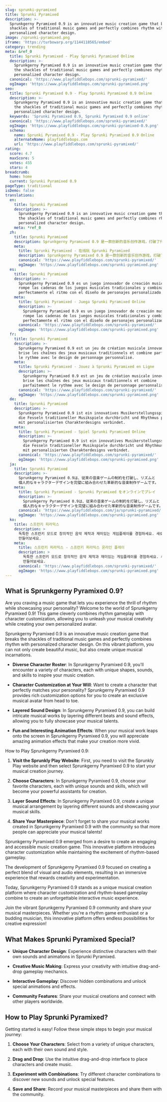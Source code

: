 ```yaml
---
slug: sprunki-pyramixed
title: Sprunki Pyramixed
description: >-
  Sprunkgerny Pyramixed 0.9 is an innovative music creation game that breaks the
  shackles of traditional music games and perfectly combines rhythm with
  personalized character design.
image: /sprunki-pyramixed.png
iframe: 'https://turbowarp.org/1144118565/embed'
category: trending
meta: &ref_0
  title: Sprunki Pyramixed - Play Sprunki Pyramixed Online
  description: >-
    Sprunkgerny Pyramixed 0.9 is an innovative music creation game that breaks
    the shackles of traditional music games and perfectly combines rhythm with
    personalized character design.
  canonical: 'https://www.playfiddlebops.com/sprunki-pyramixed/'
  ogImage: 'https://www.playfiddlebops.com/sprunki-pyramixed.png'
seo:
  title: Sprunki Pyramixed 0.9 - Play Sprunki Pyramixed 0.9 Online
  description: >-
    Sprunkgerny Pyramixed 0.9 is an innovative music creation game that breaks
    the shackles of traditional music games and perfectly combines rhythm with
    personalized character design.
  keywords: 'Sprunki Pyramixed 0.9, Sprunki Pyramixed 0.9 online'
  canonical: 'https://www.playfiddlebops.com/sprunki-pyramixed/'
  ogImage: 'https://www.playfiddlebops.com/sprunki-pyramixed-0.9.png'
  schema:
    name: Sprunki Pyramixed 0.9 - Play Sprunki Pyramixed 0.9 Online
    alternateName: playfiddlebops.com
    url: 'https://www.playfiddlebops.com/sprunki-pyramixed/'
rating:
  score: 4.7
  maxScore: 5
  votes: 455
  stars: 4
breadcrumb:
  home: home
  current: Sprunki Pyramixed 0.9
pageType: traditional
isDemo: false
translations:
  en:
    title: Sprunki Pyramixed
    description: >-
      Sprunkgerny Pyramixed 0.9 is an innovative music creation game that breaks
      the shackles of traditional music games and perfectly combines rhythm with
      personalized character design.
    meta: *ref_0
  zh:
    title: Sprunki Pyramixed
    description: Sprunkgerny Pyramixed 0.9 是一款创新的音乐创作游戏，打破了传统音乐游戏的束缚，完美结合了节奏与个性化角色设计。
    meta:
      title: Sprunki Pyramixed - 在线玩 Sprunki Pyramixed
      description: Sprunkgerny Pyramixed 0.9 是一款创新的音乐创作游戏，打破了传统音乐游戏的束缚，完美结合了节奏与个性化角色设计。
      canonical: 'https://www.playfiddlebops.com/sprunki-pyramixed/'
      ogImage: 'https://www.playfiddlebops.com/sprunki-pyramixed.png'
  es:
    title: Sprunki Pyramixed
    description: >-
      Sprunkgerny Pyramixed 0.9 es un juego innovador de creación musical que
      rompe las cadenas de los juegos musicales tradicionales y combina
      perfectamente el ritmo con el diseño de personajes personalizado.
    meta:
      title: Sprunki Pyramixed - Juega Sprunki Pyramixed Online
      description: >-
        Sprunkgerny Pyramixed 0.9 es un juego innovador de creación musical que
        rompe las cadenas de los juegos musicales tradicionales y combina
        perfectamente el ritmo con el diseño de personajes personalizado.
      canonical: 'https://www.playfiddlebops.com/sprunki-pyramixed/'
      ogImage: 'https://www.playfiddlebops.com/sprunki-pyramixed.png'
  fr:
    title: Sprunki Pyramixed
    description: >-
      Sprunkgerny Pyramixed 0.9 est un jeu de création musicale innovant qui
      brise les chaînes des jeux musicaux traditionnels et combine parfaitement
      le rythme avec le design de personnage personnalisé.
    meta:
      title: Sprunki Pyramixed - Jouez à Sprunki Pyramixed en Ligne
      description: >-
        Sprunkgerny Pyramixed 0.9 est un jeu de création musicale innovant qui
        brise les chaînes des jeux musicaux traditionnels et combine
        parfaitement le rythme avec le design de personnage personnalisé.
      canonical: 'https://www.playfiddlebops.com/sprunki-pyramixed/'
      ogImage: 'https://www.playfiddlebops.com/sprunki-pyramixed.png'
  de:
    title: Sprunki Pyramixed
    description: >-
      Sprunkgerny Pyramixed 0.9 ist ein innovatives Musikerstellungsspiel, das
      die Fesseln traditioneller Musikspiele durchbricht und Rhythmus perfekt
      mit personalisierten Charakterdesigns verbindet.
    meta:
      title: Sprunki Pyramixed - Spiel Sprunki Pyramixed Online
      description: >-
        Sprunkgerny Pyramixed 0.9 ist ein innovatives Musikerstellungsspiel, das
        die Fesseln traditioneller Musikspiele durchbricht und Rhythmus perfekt
        mit personalisierten Charakterdesigns verbindet.
      canonical: 'https://www.playfiddlebops.com/sprunki-pyramixed/'
      ogImage: 'https://www.playfiddlebops.com/sprunki-pyramixed.png'
  ja:
    title: Sprunki Pyramixed
    description: >-
      Sprunkgerny Pyramixed 0.9は、従来の音楽ゲームの制約を打破し、リズムと
      個人的なキャラクターデザインを完璧に組み合わせた革新的な音楽制作ゲームです。
    meta:
      title: Sprunki Pyramixed - Sprunki Pyramixed をオンラインでプレイ
      description: >-
        Sprunkgerny Pyramixed 0.9は、従来の音楽ゲームの制約を打破し、リズムと
        個人的なキャラクターデザインを完璧に組み合わせた革新的な音楽制作ゲームです。
      canonical: 'https://www.playfiddlebops.com/ja/sprunki-pyramixed/'
      ogImage: 'https://www.playfiddlebops.com/sprunki-pyramixed.png'
  ko:
    title: 스프런키 피라믹스
    description: >
      독특한 스프런키 모드로 창의적인 음악 제작과 재미있는 게임플레이를 경험하세요. 새로운 캐릭터와 사운드로 여러분만의 음악 작품을
      만들어보세요.
    meta:
      title: 스프런키 피라믹스 - 스프런키 피라믹스 온라인 플레이
      description: >
        독특한 스프런키 모드로 창의적인 음악 제작과 재미있는 게임플레이를 경험하세요. 새로운 캐릭터와 사운드로 여러분만의 음악 작품을
        만들어보세요.
      canonical: 'https://www.playfiddlebops.com/sprunki-pyramixed/'
      ogImage: 'https://www.playfiddlebops.com/sprunki-pyramixed.png'
---
```


## What is Sprunkgerny Pyramixed 0.9?

Are you craving a music game that lets you experience the thrill of rhythm while showcasing your personality? Welcome to the world of Sprunkgerny Pyramixed 0.9! This game cleverly combines rhythm gameplay with character customization, allowing you to unleash your musical creativity while creating your own personalized avatar.

Sprunkgerny Pyramixed 0.9 is an innovative music creation game that breaks the shackles of traditional music games and perfectly combines rhythm with personalized character design. On this vibrant platform, you can not only create beautiful music, but also create unique musical incarnations.

- **Diverse Character Roster**: In Sprunkgerny Pyramixed 0.9, you'll encounter a variety of characters, each with unique shapes, sounds, and skills to inspire your music creation.

- **Character Customization at Your Will**: Want to create a character that perfectly matches your personality? Sprunkgerny Pyramixed 0.9 provides rich customization options for you to create an exclusive musical avatar from head to toe.

- **Layered Sound Design**: In Sprunkgerny Pyramixed 0.9, you can build intricate musical works by layering different beats and sound effects, allowing you to fully showcase your musical talents.

- **Fun and Interesting Animation Effects**: When your musical work leaps onto the screen in Sprunkgerny Pyramixed 0.9, you will appreciate amazing animation effects that make your creation more vivid.

How to Play Sprunkgerny Pyramixed 0.9:

1. **Visit the Sprunkly Play Website**: First, you need to visit the Sprunkly Play website and then select Sprunkgerny Pyramixed 0.9 to start your musical creation journey.

1. **Choose Characters**: In Sprunkgerny Pyramixed 0.9, choose your favorite characters, each with unique sounds and skills, which will become your powerful assistants for creation.

1. **Layer Sound Effects**: In Sprunkgerny Pyramixed 0.9, create a unique musical arrangement by layering different sounds and showcasing your musical skills.

1. **Share Your Masterpiece**: Don't forget to share your musical works created in Sprunkgerny Pyramixed 0.9 with the community so that more people can appreciate your musical talents!

Sprunkgerny Pyramixed 0.9 emerged from a desire to create an engaging and accessible music creation game. This innovative platform introduces character customization while maintaining the excitement of rhythm-based gameplay.

The development of Sprunkgerny Pyramixed 0.9 focused on creating a perfect blend of visual and audio elements, resulting in an immersive experience that rewards creativity and experimentation.

Today, Sprunkgerny Pyramixed 0.9 stands as a unique musical creation platform where character customization and rhythm-based gameplay combine to create an unforgettable interactive music experience.

Join the vibrant Sprunkgerny Pyramixed 0.9 community and share your musical masterpieces. Whether you're a rhythm game enthusiast or a budding musician, this innovative platform offers endless possibilities for creative expression!

## What Makes Sprunki Pyramixed Special?

- **Unique Character Design**: Experience distinctive characters with their own sounds and animations in Sprunki Pyramixed.

- **Creative Music Making**: Express your creativity with intuitive drag-and-drop gameplay mechanics.

- **Interactive Gameplay**: Discover hidden combinations and unlock special animations and effects.

- **Community Features**: Share your musical creations and connect with other players worldwide.

## How to Play Sprunki Pyramixed?

Getting started is easy! Follow these simple steps to begin your musical journey:

1. **Choose Your Characters**: Select from a variety of unique characters, each with their own sound and style.

1. **Drag and Drop**: Use the intuitive drag-and-drop interface to place characters and create music.

1. **Experiment with Combinations**: Try different character combinations to discover new sounds and unlock special features.

1. **Save and Share**: Record your musical masterpieces and share them with the community.

